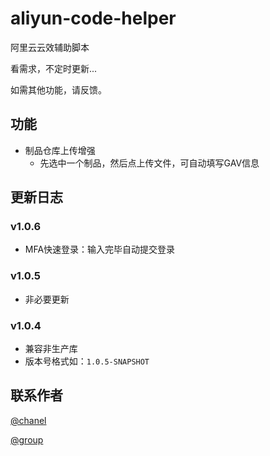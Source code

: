 # aliyun-code-helper
阿里云云效辅助脚本

看需求，不定时更新...

如需其他功能，请反馈。

## 功能
* 制品仓库上传增强
  - 先选中一个制品，然后点上传文件，可自动填写GAV信息

## 更新日志
### v1.0.6
- MFA快速登录：输入完毕自动提交登录

### v1.0.5
- 非必要更新

### v1.0.4
- 兼容非生产库
- 版本号格式如：```1.0.5-SNAPSHOT```

## 联系作者
[@chanel](https://t.me/tcbmqy)

[@group](https://t.me/tgbmqy)
